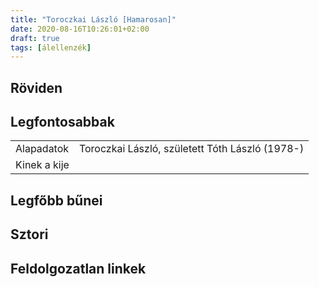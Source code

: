 ```yaml
---
title: "Toroczkai László [Hamarosan]"
date: 2020-08-16T10:26:01+02:00
draft: true
tags: [álellenzék]
---
```


## Röviden

## Legfontosabbak

|                           |                                                                    |
| :---                      | :----                                                              |
| Alapadatok                | Toroczkai László, született Tóth László (1978-)                    |
| Kinek a kije              |                                                                    |

## Legfőbb bűnei

## Sztori

## Feldolgozatlan linkek
